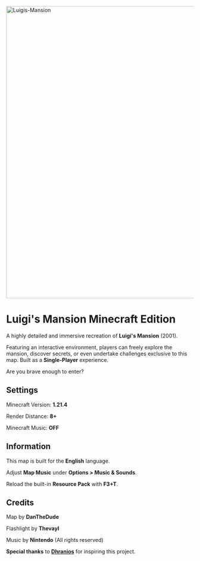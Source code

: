 <img width="2048" height="784" alt="Luigis-Mansion" src="https://github.com/user-attachments/assets/580eb4e8-4fa9-4a48-92f8-f24b612e25af" />

# Luigi's Mansion Minecraft Edition

A highly detailed and immersive recreation of **Luigi's Mansion** (2001).

Featuring an interactive environment, players can freely explore the mansion, discover secrets, or even undertake challenges exclusive to this map. Built as a **Single-Player** experience.

Are you brave enough to enter?

## Settings

Minecraft Version: **1.21.4**

Render Distance: **8+**

Minecraft Music: **OFF**

## Information

This map is built for the **English** language.

Adjust **Map Music** under **Options > Music & Sounds**.

Reload the built-in **Resource Pack** with **F3+T**.

## Credits

Map by **DanTheDude**

Flashlight by **Thevayl**

Music by **Nintendo** (All rights reserved)

**Special thanks** to **[Dhranios](https://www.planetminecraft.com/member/dhranios/)** for inspiring this project.
